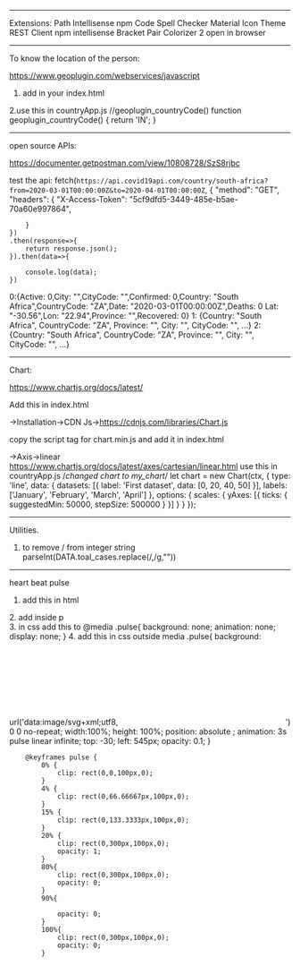 _________________________________________________________________________
Extensions:
Path Intellisense
npm
Code Spell Checker
Material Icon Theme
REST Client
npm intellisense
Bracket Pair Colorizer 2
open in browser
______________________________________________________________________________________________________
To know the location of the person:

https://www.geoplugin.com/webservices/javascript
1. add  in your index.html
<script language="JavaScript" src="http://www.geoplugin.net/javascript.gp" type="text/javascript"></script>

2.use this in countryApp.js
//geoplugin_countryCode()
function geoplugin_countryCode() { return 'IN'; }

______________________________________________________________________________________________________
open source APIs:

https://documenter.getpostman.com/view/10808728/SzS8rjbc

test the api:
fetch(`https://api.covid19api.com/country/south-africa?from=2020-03-01T00:00:00Z&to=2020-04-01T00:00:00Z`, {
		"method": "GET",
		"headers": {
			"X-Access-Token": "5cf9dfd5-3449-485e-b5ae-70a60e997864",
			
		}
	})
	.then(response=>{
		return response.json();
	}).then(data=>{
		
		console.log(data);
	})

0:{Active: 0,City: "",CityCode: "",Confirmed: 0,Country: "South Africa",CountryCode: "ZA",Date: "2020-03-01T00:00:00Z",Deaths: 0
Lat: "-30.56",Lon: "22.94",Province: "",Recovered: 0}
1: {Country: "South Africa", CountryCode: "ZA", Province: "", City: "", CityCode: "", …}
2: {Country: "South Africa", CountryCode: "ZA", Province: "", City: "", CityCode: "", …}
__________________________________________________________________________________________________________
Chart:

https://www.chartjs.org/docs/latest/

Add this in index.html
<div class="chart">
    <canvas id="axes_line_chart"></canvas>
</div>

->Installation->CDN Js->https://cdnjs.com/libraries/Chart.js

copy the script tag for chart.min.js and add it in index.html
<script src="https://cdnjs.cloudflare.com/ajax/libs/Chart.js/2.9.4/Chart.min.js" integrity="sha512-d9xgZrVZpmmQlfonhQUvTR7lMPtO7NkZMkA0ABN3PHCbKA5nqylQ/yWlFAyY6hYgdF1Qh6nYiuADWwKB4C2WSw==" crossorigin="anonymous"></script>


->Axis->linear
https://www.chartjs.org/docs/latest/axes/cartesian/linear.html
use this in countryApp.js /*changed chart to my_chart*/
let chart = new Chart(ctx, {
    type: 'line',
    data: {
        datasets: [{
            label: 'First dataset',
            data: [0, 20, 40, 50]
        }],
        labels: ['January', 'February', 'March', 'April']
    },
    options: {
        scales: {
            yAxes: [{
                ticks: {
                    suggestedMin: 50000,
                    stepSize: 500000
                }
            }]
        }
    }
});


_______________________________________________________________________________________________
Utilities.

1. to remove / from integer string
parseInt(DATA.toal_cases.replace(/,/g,""))
________________________________________________________________________________________________

heart beat pulse

1. add this in html
<link rel="stylesheet" href="https://cdnjs.cloudflare.com/ajax/libs/meyer-reset/2.0/reset.min.css">
2. add inside p
<div class="pulse"></div>
3. in css add this to @media
.pulse{           
        background: none;
        animation: none;
        display: none;
    }
4. add this in css outside media
.pulse{           
            background: url('data:image/svg+xml;utf8,<svg  xmlns="http://www.w3.org/2000/svg" xmlns:xlink="https://www.w3.org/1999/xlink"  xml:space="preserve" > <polyline fill="none"  stroke-width="2px" stroke="white" points="2.4,58.7 70.8,58.7 76.1,46.2 81.1,58.7 89.9,58.7 93.8,66.5 102.8,32.7 110.6,78.7 115.3,58.7 126.4,58.7 134.4,54.7 142.4,58.7 197.8,58.7"/></svg>') 0 0 no-repeat;
            width:100%;
            height: 100%;
            position: absolute ;
            animation: 3s pulse linear infinite;
            top: -30;
            left: 545px;
            opacity: 0.1;
        }
       
        @keyframes pulse {
            0% {
                clip: rect(0,0,100px,0);
            }
            4% {
                clip: rect(0,66.66667px,100px,0);
            }
            15% {
                clip: rect(0,133.3333px,100px,0);
            }
            20% {
                clip: rect(0,300px,100px,0);
                opacity: 1;
            }
            80%{
                clip: rect(0,300px,100px,0);
                opacity: 0;
            }
            90%{
               
                opacity: 0;
            }
            100%{
                clip: rect(0,300px,100px,0);
                opacity: 0;
            }
